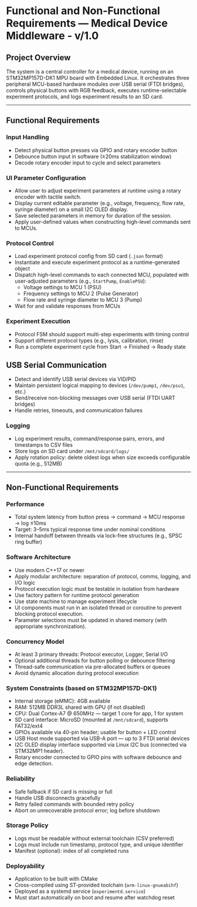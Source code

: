 # Functional and Non-Functional Requirements — Medical Device Middleware - v/1.0

## Project Overview

The system is a central controller for a medical device, running on an STM32MP157D-DK1 MPU board with Embedded Linux. It orchestrates three peripheral MCU-based hardware modules over USB serial (FTDI bridges), controls physical buttons with RGB feedback, executes runtime-selectable experiment protocols, and logs experiment results to an SD card.

---

## Functional Requirements

### Input Handling
- Detect physical button presses via GPIO and rotary encoder button
- Debounce button input in software (≥20ms stabilization window)
- Decode rotary encoder input to cycle and select parameters

### UI Parameter Configuration
- Allow user to adjust experiment parameters at runtime using a rotary encoder with tactile switch.
- Display current editable parameter (e.g., voltage, frequency, flow rate, syringe diameter) on a small I2C OLED display.
- Save selected parameters in memory for duration of the session.
- Apply user-defined values when constructing high-level commands sent to MCUs.


### Protocol Control
- Load experiment protocol config from SD card (`.json` format)
- Instantiate and execute experiment protocol as a runtime-generated object
- Dispatch high-level commands to each connected MCU, populated with user-adjusted parameters (e.g., `StartPump`, `EnablePSU`):
    - Voltage settings to MCU 1 (PSU)
    - Frequency settings to MCU 2 (Pulse Generator)
    - Flow rate and syringe diameter to MCU 3 (Pump)
- Wait for and validate responses from MCUs

### Experiment Execution
- Protocol FSM should support multi-step experiments with timing control
- Support different protocol types (e.g., lysis, calibration, rinse)
- Run a complete experiment cycle from Start → Finished → Ready state

## USB Serial Communication
- Detect and identify USB serial devices via VID/PID
- Maintain persistent logical mapping to devices (`/dev/pump1`, `/dev/psu1`, etc.)
- Send/receive non-blocking messages over USB serial (FTDI UART bridges)
- Handle retries, timeouts, and communication failures

### Logging
- Log experiment results, command/response pairs, errors, and timestamps to CSV files
- Store logs on SD card under `/mnt/sdcard/logs/`
- Apply rotation policy: delete oldest logs when size exceeds configurable quota (e.g., 512MB)

---

## Non-Functional Requirements

### Performance
- Total system latency from button press → command → MCU response → log ≤10ms
- Target: 3–5ms typical response time under nominal conditions
- Internal handoff between threads via lock-free structures (e.g., SPSC ring buffer)

### Software Architecture
- Use modern C++17 or newer
- Apply modular architecture: separation of protocol, comms, logging, and I/O logic
- Protocol execution logic must be testable in isolation from hardware
- Use factory pattern for runtime protocol generation
- Use state machine to manage experiment lifecycle
- UI components must run in an isolated thread or coroutine to prevent blocking protocol execution.
- Parameter selections must be updated in shared memory (with appropriate synchronization).

### Concurrency Model
- At least 3 primary threads: Protocol executor, Logger, Serial I/O
- Optional additional threads for button polling or debounce filtering
- Thread-safe communication via pre-allocated buffers or queues
- Avoid dynamic allocation during protocol execution

### System Constraints (based on STM32MP157D-DK1)
- Internal storage (eMMC): 4GB available
- RAM: 512MB DDR3L shared with GPU (if not disabled)
- CPU: Dual Cortex-A7 @ 650MHz — target 1 core for app, 1 for system
- SD card interface: MicroSD (mounted at `/mnt/sdcard`), supports FAT32/ext4
- GPIOs available via 40-pin header; usable for button + LED control
- USB Host mode supported via USB-A port — up to 3 FTDI serial devices
- I2C OLED display interface supported via Linux I2C bus (connected via STM32MP1 header).
- Rotary encoder connected to GPIO pins with software debounce and edge detection.

### Reliability
- Safe fallback if SD card is missing or full
- Handle USB disconnects gracefully
- Retry failed commands with bounded retry policy
- Abort on unrecoverable protocol error; log before shutdown

### Storage Policy
- Logs must be readable without external toolchain (CSV preferred)
- Logs must include run timestamp, protocol type, and unique identifier
- Manifest (optional): index of all completed runs

### Deployability
- Application to be built with CMake
- Cross-compiled using ST-provided toolchain (`arm-linux-gnueabihf`)
- Deployed as a systemd service (`experimentd.service`)
- Must start automatically on boot and resume after watchdog reset


